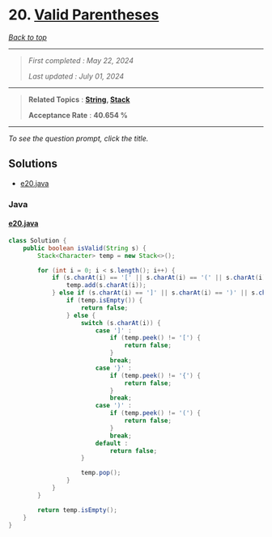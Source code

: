 # 20. [Valid Parentheses](<https://leetcode.com/problems/valid-parentheses>)

*[Back to top](<../README.md>)*

------

> *First completed : May 22, 2024*
>
> *Last updated : July 01, 2024*


------

> **Related Topics** : **[String](<by_topic/String.md>), [Stack](<by_topic/Stack.md>)**
>
> **Acceptance Rate** : **40.654 %**


------

*To see the question prompt, click the title.*

## Solutions

- [e20.java](<../my-submissions/e20.java>)
### Java
#### [e20.java](<../my-submissions/e20.java>)
```Java
class Solution {
    public boolean isValid(String s) {
        Stack<Character> temp = new Stack<>();

        for (int i = 0; i < s.length(); i++) {
            if (s.charAt(i) == '[' || s.charAt(i) == '(' || s.charAt(i) == '{') {
                temp.add(s.charAt(i));
            } else if (s.charAt(i) == ']' || s.charAt(i) == ')' || s.charAt(i) == '}') {
                if (temp.isEmpty()) {
                    return false;
                } else {
                    switch (s.charAt(i)) {
                        case ']' :
                            if (temp.peek() != '[') {
                                return false;
                            }
                            break;
                        case '}' :
                            if (temp.peek() != '{') {
                                return false;
                            }
                            break;
                        case ')' :
                            if (temp.peek() != '(') {
                                return false;
                            }
                            break;
                        default :
                            return false;       
                    }

                    temp.pop();
                }
            }
        }

        return temp.isEmpty();
    }
}
```

